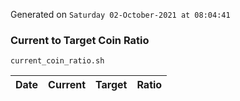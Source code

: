 Generated on `Saturday 02-October-2021 at 08:04:41`

### Current to Target Coin Ratio
`current_coin_ratio.sh`

Date|Current|Target|Ratio
---|---|---|---
